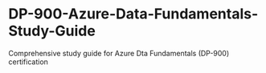 # DP-900-Azure-Data-Fundamentals-Study-Guide
Comprehensive study guide for Azure Dta Fundamentals (DP-900) certification
